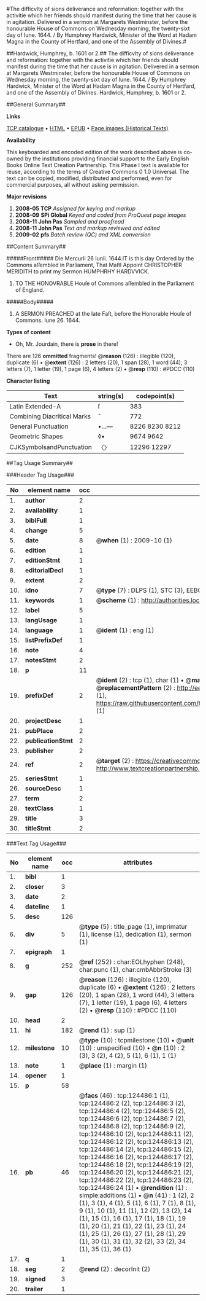 #The difficvlty of sions deliverance and reformation: together with the activitie which her friends should manifest during the time that her cause is in agitation. Delivered in a sermon at Margarets Westminster, before the honourable House of Commons on Wednesday morning, the twenty-sixt day of Iune. 1644. / By Humphrey Hardwick, Minister of the Word at Hadam Magna in the County of Hertfard, and one of the Assembly of Divines.#

##Hardwick, Humphrey, b. 1601 or 2.##
The difficvlty of sions deliverance and reformation: together with the activitie which her friends should manifest during the time that her cause is in agitation. Delivered in a sermon at Margarets Westminster, before the honourable House of Commons on Wednesday morning, the twenty-sixt day of Iune. 1644. / By Humphrey Hardwick, Minister of the Word at Hadam Magna in the County of Hertfard, and one of the Assembly of Divines.
Hardwick, Humphrey, b. 1601 or 2.

##General Summary##

**Links**

[TCP catalogue](http://www.ota.ox.ac.uk/tcp/)  • 
[HTML](http://tei.it.ox.ac.uk/tcp/Texts-HTML/free/A87/A87086.html)  • 
[EPUB](http://tei.it.ox.ac.uk/tcp/Texts-EPUB/free/A87/A87086.epub) • 
[Page images (Historical Texts)](https://data.historicaltexts.jisc.ac.uk/view?pubId=eebo-99872064e&pageId=eebo-99872064e-124486-1)

**Availability**

This keyboarded and encoded edition of the
	       work described above is co-owned by the institutions
	       providing financial support to the Early English Books
	       Online Text Creation Partnership. This Phase I text is
	       available for reuse, according to the terms of Creative
	       Commons 0 1.0 Universal. The text can be copied,
	       modified, distributed and performed, even for
	       commercial purposes, all without asking permission.

**Major revisions**

1. __2008-05__ __TCP__ *Assigned for keying and markup*
1. __2008-09__ __SPi Global__ *Keyed and coded from ProQuest page images*
1. __2008-11__ __John Pas__ *Sampled and proofread*
1. __2008-11__ __John Pas__ *Text and markup reviewed and edited*
1. __2009-02__ __pfs__ *Batch review (QC) and XML conversion*

##Content Summary##

#####Front#####
Die Mercurii 26 Iunii. 1644.IT is this day Ordered by the Commons aſſembled in Parliament, That MaſtI Appoint CHRISTOPHER MERIDITH to print my Sermon.HUMPHRHY HARDVVICK.
1. TO THE HONOVRABLE Houſe of Commons aſſembled in the Parliament of England.

#####Body#####

1. A SERMON PREACHED at the late Faſt, before the Honorable Houſe of Commons. Iune 26. 1644.

**Types of content**

  * Oh, Mr. Jourdain, there is **prose** in there!

There are 126 **ommitted** fragments! 
 @__reason__ (126) : illegible (120), duplicate (6)  •  @__extent__ (126) : 2 letters (20), 1 span (28), 1 word (44), 3 letters (7), 1 letter (19), 1 page (6), 4 letters (2)  •  @__resp__ (110) : #PDCC (110)

**Character listing**


|Text|string(s)|codepoint(s)|
|---|---|---|
|Latin Extended-A|ſ|383|
|Combining             Diacritical Marks|̄|772|
|General Punctuation|•…—|8226 8230 8212|
|Geometric Shapes|◊▪|9674 9642|
|CJKSymbolsandPunctuation|〈〉|12296 12297|

##Tag Usage Summary##

###Header Tag Usage###

|No|element name|occ|attributes|
|---|---|---|---|
|1.|__author__|2||
|2.|__availability__|1||
|3.|__biblFull__|1||
|4.|__change__|5||
|5.|__date__|8| @__when__ (1) : 2009-10 (1)|
|6.|__edition__|1||
|7.|__editionStmt__|1||
|8.|__editorialDecl__|1||
|9.|__extent__|2||
|10.|__idno__|7| @__type__ (7) : DLPS (1), STC (3), EEBO-CITATION (1), PROQUEST (1), VID (1)|
|11.|__keywords__|1| @__scheme__ (1) : http://authorities.loc.gov/ (1)|
|12.|__label__|5||
|13.|__langUsage__|1||
|14.|__language__|1| @__ident__ (1) : eng (1)|
|15.|__listPrefixDef__|1||
|16.|__note__|4||
|17.|__notesStmt__|2||
|18.|__p__|11||
|19.|__prefixDef__|2| @__ident__ (2) : tcp (1), char (1)  •  @__matchPattern__ (2) : ([0-9\-]+):([0-9IVX]+) (1), (.+) (1)  •  @__replacementPattern__ (2) : http://eebo.chadwyck.com/downloadtiff?vid=$1&page=$2 (1), https://raw.githubusercontent.com/textcreationpartnership/Texts/master/tcpchars.xml#$1 (1)|
|20.|__projectDesc__|1||
|21.|__pubPlace__|2||
|22.|__publicationStmt__|2||
|23.|__publisher__|2||
|24.|__ref__|2| @__target__ (2) : https://creativecommons.org/publicdomain/zero/1.0/ (1), http://www.textcreationpartnership.org/docs/. (1)|
|25.|__seriesStmt__|1||
|26.|__sourceDesc__|1||
|27.|__term__|2||
|28.|__textClass__|1||
|29.|__title__|3||
|30.|__titleStmt__|2||


###Text Tag Usage###

|No|element name|occ|attributes|
|---|---|---|---|
|1.|__bibl__|1||
|2.|__closer__|3||
|3.|__date__|2||
|4.|__dateline__|1||
|5.|__desc__|126||
|6.|__div__|5| @__type__ (5) : title_page (1), imprimatur (1), license (1), dedication (1), sermon (1)|
|7.|__epigraph__|1||
|8.|__g__|252| @__ref__ (252) : char:EOLhyphen (248), char:punc (1), char:cmbAbbrStroke (3)|
|9.|__gap__|126| @__reason__ (126) : illegible (120), duplicate (6)  •  @__extent__ (126) : 2 letters (20), 1 span (28), 1 word (44), 3 letters (7), 1 letter (19), 1 page (6), 4 letters (2)  •  @__resp__ (110) : #PDCC (110)|
|10.|__head__|2||
|11.|__hi__|182| @__rend__ (1) : sup (1)|
|12.|__milestone__|10| @__type__ (10) : tcpmilestone (10)  •  @__unit__ (10) : unspecified (10)  •  @__n__ (10) : 2 (3), 3 (2), 4 (2), 5 (1), 6 (1), 1 (1)|
|13.|__note__|1| @__place__ (1) : margin (1)|
|14.|__opener__|1||
|15.|__p__|58||
|16.|__pb__|46| @__facs__ (46) : tcp:124486:1 (1), tcp:124486:2 (2), tcp:124486:3 (2), tcp:124486:4 (2), tcp:124486:5 (2), tcp:124486:6 (2), tcp:124486:7 (2), tcp:124486:8 (2), tcp:124486:9 (2), tcp:124486:10 (2), tcp:124486:11 (2), tcp:124486:12 (2), tcp:124486:13 (2), tcp:124486:14 (2), tcp:124486:15 (2), tcp:124486:16 (2), tcp:124486:17 (2), tcp:124486:18 (2), tcp:124486:19 (2), tcp:124486:20 (2), tcp:124486:21 (2), tcp:124486:22 (2), tcp:124486:23 (2), tcp:124486:24 (1)  •  @__rendition__ (1) : simple:additions (1)  •  @__n__ (41) : 1 (2), 2 (1), 3 (1), 4 (1), 5 (1), 6 (1), 7 (1), 8 (1), 9 (1), 10 (1), 11 (1), 12 (2), 13 (2), 14 (1), 15 (1), 16 (1), 17 (1), 18 (1), 19 (1), 20 (1), 21 (1), 22 (1), 23 (1), 24 (1), 25 (1), 26 (1), 27 (1), 28 (1), 29 (1), 30 (1), 31 (1), 32 (2), 33 (2), 34 (1), 35 (1), 36 (1)|
|17.|__q__|1||
|18.|__seg__|2| @__rend__ (2) : decorInit (2)|
|19.|__signed__|3||
|20.|__trailer__|1||
